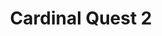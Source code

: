 ---
title: Cardinal Quest 2
developer: randomnine
image: CardinalQuest2.jpg
link: http://cardinalquest2.com/
flash: http://www.kongregate.com/games/randomnine/cardinal-quest-2
ios: https://itunes.apple.com/app/id732353646
android: https://play.google.com/store/apps/details?id=com.kongregate.mobile.cardinalquest.google
featured: true
---